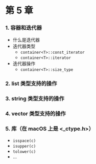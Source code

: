 #  第 5 章


### 1. 容器和迭代器

- 什么是迭代器
- 迭代器类型
  - `container<T>::const_iterator`
  - `container<T>::iterator`
- 迭代器操作
  - `container<T>::size_type`

### 2. list 类型支持的操作

### 3. string 类型支持的操作


### 4.  vector 类型支持的操作


### 5. <cctype> 库（在 macOS 上是 <_ctype.h>）

- `isspace(c)`
- `isupper(c)`
- `tolower(c)`
- ...
